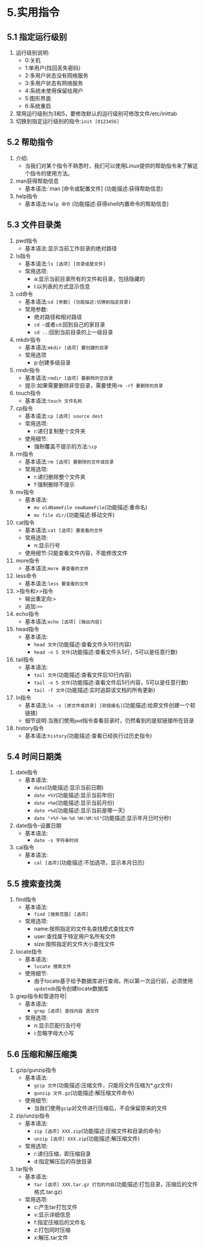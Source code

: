 # 5.实用指令
## 5.1 指定运行级别
1. 运行级别说明:
   - 0:关机 
   - 1:单用户(找回丢失密码)
   - 2:多用户状态没有网络服务
   - 3:多用户状态有网络服务
   - 4:系统未使用保留给用户
   - 5:图形界面
   - 6:系统重启
2. 常用运行级别为3和5，要修改默认的运行级别可修改文件/etc/inittab
3. 切换到指定运行级别的指令:`init [0123456]`
## 5.2 帮助指令
1. 介绍:
   - 当我们对某个指令不熟悉时，我们可以使用Linux提供的帮助指令来了解这个指令的使用方法。
2. man获得帮助信息
   - 基本语法:`man [命令或配置文件] (功能描述:获得帮助信息)
3. help指令
   - 基本语法:`help 命令` (功能描述:获得shell内置命令的帮助信息)
## 5.3 文件目录类
1. pwd指令
   - 基本语法:显示当前工作目录的绝对路径
2. ls指令
   - 基本语法:`ls [选项] [目录或是文件]`
   - 常用选项:
     - a:显示当前目录所有的文件和目录，包括隐藏的
     - l:以列表的方式显示信息
3. cd命令
   - 基本语法:`cd [参数] (功能描述:切换到指定目录)`
   - 常用参数:
     - 绝对路径和相对路径
     - `cd ~`或者`cd`:回到自己的家目录
     - `cd ..`:回到当前目录的上一级目录
4. mkdir指令
   - 基本语法:`mkdir [选项] 要创建的目录`
   - 常用选项
     - p:创建多级目录
5. rmdir指令
   - 基本语法:`rmdir [选项] 要删除的空目录`
   - 提示:如果需要删除非空目录，需要使用`rm -rf 要删除的目录`
6. touch指令
   - 基本语法:`touch 文件名称`
7. cp指令
   - 基本语法:`cp [选项] source dest`
   - 常用选项:
     - r:递归复制整个文件夹
   - 使用细节:
     - 强制覆盖不提示的方法:`\cp`
8. rm指令
   - 基本语法:`rm [选项] 要删除的文件或目录`
   - 常用选项:
     - r:递归删除整个文件夹
     - f:强制删除不提示
9. mv指令
   - 基本语法:
     - `mv oldNameFile newNameFile`(功能描述:重命名)
     - `mv file dir/`(功能描述:移动文件)
10. cat指令
    - 基本语法:`cat [选项] 要查看的文件`
    - 常用选项:
      - n:显示行号
    - 使用细节:只能查看文件内容，不能修改文件
11. more指令
    - 基本语法:`more 要查看的文件`
12. less命令
    - 基本语法:`less 要查看的文件`
13. \>指令和>>指令
    - 输出重定向:`>`
    - 追加:`>>`
14. echo指令
    - 基本语法:`echo [选项] [输出内容]`
15. head指令
    - 基本语法:
      - `head 文件`(功能描述:查看文件头10行内容)
      - `head -n 5 文件`(功能描述:查看文件头5行，5可以是任意行数)
16. tail指令
    - 基本语法:
      - `tail 文件`(功能描述:查看文件后10行内容)
      - `tail -n 5 文件`(功能描述:查看文件后5行内容，5可以是任意行数)
      - `tail -f 文件`(功能描述:实时追踪该文档的所有更新)
17. ln指令
    - 基本语法:`ln -s [原文件或目录] [软链接名]`(功能描述:给原文件创建一个软链接)
    - 细节说明:当我们使用`pwd`指令查看目录时，仍然看到的是软链接所在目录
18. history指令
    - 基本语法:`history`(功能描述:查看已经执行过历史指令)
## 5.4 时间日期类
1. date指令
   - 基本语法:
     - `date`(功能描述:显示当前日期)
     - `date +%Y`(功能描述:显示当前年份)
     - `date +%m`(功能描述:显示当前月份)
     - `date +%d`(功能描述:显示当前是哪一天)
     - `date "+%Y-%m-%d %H:%M:%S"`(功能描述:显示年月日时分秒)
2. date指令-设置日期
   - 基本语法:
     - `date -s 字符串时间`
3. cal指令
   - 基本语法:
     - `cal [选项]`(功能描述:不加选项，显示本月日历)
## 5.5 搜索查找类
1. find指令
   - 基本语法:
     - `find [搜索范围] [选项]`
   - 常用选项:
     - name:按照指定的文件名查找模式查找文件
     - user:查找属于特定用户名所有文件
     - size:按照指定的文件大小查找文件
2. locate指令
   - 基本语法:
     - `locate 搜索文件`
   - 使用细节:
     - 由于locate基于给予数据库进行查询，所以第一次运行前，必须使用`updatedb`指令创建locate数据库
3. grep指令和管道符号|
   - 基本语法:
     - `grep [选项] 查找内容 源文件`
   - 常用选项:
     - n:显示匹配行及行号
     - i:忽略字母大小写
## 5.6 压缩和解压缩类
1. gzip/gunzip指令
   - 基本语法:
     - `gzip 文件`(功能描述:压缩文件，只能将文件压缩为*.gz文件)
     - `gunzip 文件.gz`(功能描述:解压缩文件命令)
   - 使用细节:
     - 当我们使用`gzip`对文件进行压缩后，不会保留原来的文件
2. zip/unzip指令
   - 基本语法:
     - `zip [选项] XXX.zip`(功能描述:压缩文件和目录的命令)
     - `unzip [选项] XXX.zip`(功能描述:解压缩文件)
   - 常用选项:
     - r:递归压缩，即压缩目录
     - d:指定解压后的存放目录
3. tar指令
   - 基本语法:
     - `tar [选项] XXX.tar.gz 打包的内容`(功能描述:打包目录，压缩后的文件格式.tar.gz)
   - 常用选项:
     - c:产生tar打包文件
     - v:显示详细信息
     - f:指定压缩后的文件名
     - z:打包同时压缩
     - x:解压.tar文件